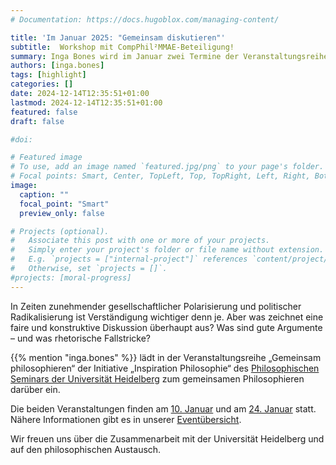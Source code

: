 ```yaml
---
# Documentation: https://docs.hugoblox.com/managing-content/

title: 'Im Januar 2025: "Gemeinsam diskutieren"'
subtitle:  Workshop mit CompPhil²MMAE-Beteiligung!
summary: Inga Bones wird im Januar zwei Termine der Veranstaltungsreihe "Gemeinsam philosophieren" leiten. Gemeinsam philosophiert wird über Fragen wie "Was zeichnet eine faire und konstruktive Diskussion überhaupt aus?" oder "Was sind gute Argumente – und was rhetorische Fallstricke?".
authors: [inga.bones]
tags: [highlight]
categories: []
date: 2024-12-14T12:35:51+01:00
lastmod: 2024-12-14T12:35:51+01:00
featured: false
draft: false

#doi:

# Featured image
# To use, add an image named `featured.jpg/png` to your page's folder.
# Focal points: Smart, Center, TopLeft, Top, TopRight, Left, Right, BottomLeft, Bottom, BottomRight.
image:
  caption: ""
  focal_point: "Smart"
  preview_only: false

# Projects (optional).
#   Associate this post with one or more of your projects.
#   Simply enter your project's folder or file name without extension.
#   E.g. `projects = ["internal-project"]` references `content/project/deep-learning/index.md`.
#   Otherwise, set `projects = []`.
#projects: [moral-progress]
---
```

In Zeiten zunehmender gesellschaftlicher Polarisierung und politischer Radikalisierung ist Verständigung wichtiger denn je. Aber was zeichnet eine faire und konstruktive Diskussion überhaupt aus? Was sind gute Argumente – und was rhetorische Fallstricke?

{{% mention "inga.bones" %}} lädt in der Veranstaltungsreihe „Gemeinsam philosophieren“ der Initiative „Inspiration Philosophie“ des [Philosophischen Seminars der Universität Heidelberg](https://www.uni-heidelberg.de/fakultaeten/philosophie/philsem/) zum gemeinsamen Philosophieren darüber ein.

Die beiden Veranstaltungen finden am [10. Januar](/event/250110_W_GemeinsamPhilosophieren2025_a) und am [24. Januar](/event/250124_W_GemeinsamPhilosophieren2025_b) statt.
Nähere Informationen gibt es in unserer [Eventübersicht](/event).

<!--more-->

Wir freuen uns über die Zusammenarbeit mit der Universität Heidelberg und auf den philosophischen Austausch.
